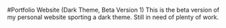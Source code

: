 #Portfolio Website (Dark Theme, Beta Version 1)
This is the beta version of my personal website sporting a dark theme. Still in need of plenty of work.
